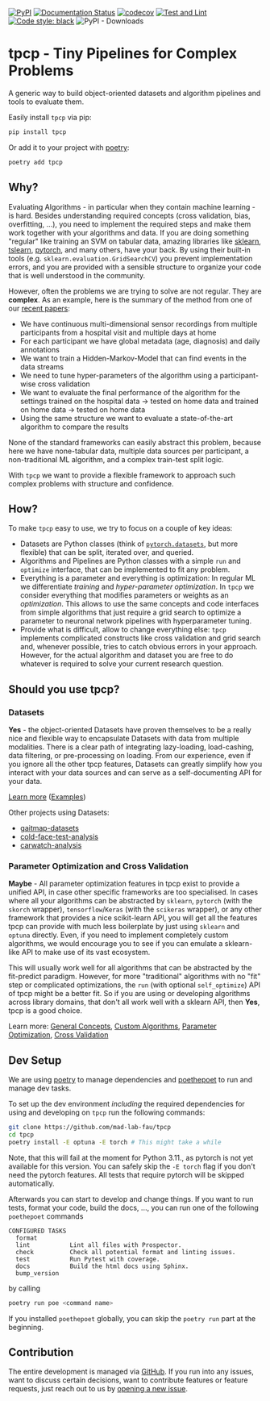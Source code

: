 [![PyPI](https://img.shields.io/pypi/v/tpcp)](https://pypi.org/project/tpcp/)
[![Documentation Status](https://readthedocs.org/projects/tpcp/badge/?version=latest)](https://tpcp.readthedocs.io/en/latest/?badge=latest)
[![codecov](https://codecov.io/gh/mad-lab-fau/tpcp/branch/main/graph/badge.svg?token=ZNVT5LNYHO)](https://codecov.io/gh/mad-lab-fau/tpcp)
[![Test and Lint](https://github.com/mad-lab-fau/tpcp/actions/workflows/test-and-lint.yml/badge.svg?branch=main)](https://github.com/mad-lab-fau/tpcp/actions/workflows/test-and-lint.yml)
[![Code style: black](https://img.shields.io/badge/code%20style-black-000000.svg)](https://github.com/psf/black)
![PyPI - Downloads](https://img.shields.io/pypi/dm/tpcp)

# tpcp - Tiny Pipelines for Complex Problems

A generic way to build object-oriented datasets and algorithm pipelines and tools to evaluate them.

Easily install `tpcp` via pip:
```bash
pip install tpcp
```

Or add it to your project with [poetry](https://python-poetry.org/):
```bash
poetry add tpcp
```

## Why?

Evaluating Algorithms - in particular when they contain machine learning - is hard.
Besides understanding required concepts (cross validation, bias, overfitting, ...), you need to implement the required 
steps and make them work together with your algorithms and data.
If you are doing something "regular" like training an SVM on tabular data, amazing libraries like [sklearn](https://scikit-learn.org), 
[tslearn](https://github.com/tslearn-team/tslearn), [pytorch](https://pytorch.org), and many others, have your back.
By using their built-in tools (e.g. `sklearn.evaluation.GridSearchCV`) you prevent implementation errors, and you are
provided with a sensible structure to organize your code that is well understood in the community.

However, often the problems we are trying to solve are not regular.
They are **complex**.
As an example, here is the summary of the method from one of our [recent papers](https://jneuroengrehab.biomedcentral.com/articles/10.1186/s12984-021-00883-7):
- We have continuous multi-dimensional sensor recordings from multiple participants from a hospital visit and multiple days at home
- For each participant we have global metadata (age, diagnosis) and daily annotations
- We want to train a Hidden-Markov-Model that can find events in the data streams
- We need to tune hyper-parameters of the algorithm using a participant-wise cross validation
- We want to evaluate the final performance of the algorithm for the settings trained on the hospital data -> tested on home data and trained on home data -> tested on home data
- Using the same structure we want to evaluate a state-of-the-art algorithm to compare the results

None of the standard frameworks can easily abstract this problem, because here we have none-tabular data, multiple data 
sources per participant, a non-traditional ML algorithm, and a complex train-test split logic.

With `tpcp` we want to provide a flexible framework to approach such complex problems with structure and confidence.

## How?

To make `tpcp` easy to use, we try to focus on a couple of key ideas:

- Datasets are Python classes (think of [`pytorch.datasets`](https://pytorch.org/tutorials/beginner/basics/data_tutorial.html), but more flexible) that can be split, iterated over, and queried.
- Algorithms and Pipelines are Python classes with a simple `run` and `optimize` interface, that can be implemented to fit any problem.
- Everything is a parameter and everything is optimization: In regular ML we differentiate *training* and *hyper-parameter optimization*.
  In `tpcp` we consider everything that modifies parameters or weights as an *optimization*.
  This allows to use the same concepts and code interfaces from simple algorithms that just require a grid search to optimize a parameter to neuronal network pipelines with hyperparameter tuning.
- Provide what is difficult, allow to change everything else:
  `tpcp` implements complicated constructs like cross validation and grid search and, whenever possible, tries to catch obvious errors in your approach.
  However, for the actual algorithm and dataset you are free to do whatever is required to solve your current research question.

## Should you use tpcp?

### Datasets

**Yes** - the object-oriented Datasets have proven themselves to be a really nice and flexible way to encapsulate Datasets with data from multiple modalities.
There is a clear path of integrating lazy-loading, load-cashing, data filtering, or pre-processing on loading.
From our experience, even if you ignore all the other tpcp features, Datasets can greatly simplify how you interact with your data sources and can serve as a self-documenting API for your data.

[Learn more](https://tpcp.readthedocs.io/en/latest/guides/algorithms_pipelines_datasets.html#datasets) 
([Examples](https://tpcp.readthedocs.io/en/latest/auto_examples/index.html#datasets))

Other projects using Datasets:
- [gaitmap-datasets](https://github.com/mad-lab-fau/gaitmap-datasets)
- [cold-face-test-analysis](https://github.com/mad-lab-fau/cft-analysis/tree/main/cft_analysis/datasets)
- [carwatch-analysis](https://github.com/mad-lab-fau/carwatch-analysis/tree/main/carwatch_analysis/datasets)

### Parameter Optimization and Cross Validation

**Maybe** - All parameter optimization features in tpcp exist to provide a unified API, in case other specific frameworks are too specialised.
In cases where all your algorithms can be abstracted by `sklearn`, `pytorch` (with the `skorch` wrapper), `tensorflow`/`Keras` (with the `scikeras` wrapper), 
or any other framework that provides a nice scikit-learn API, you will get all the features tpcp can provide with much less boilerplate by just using `sklearn` and `optuna` directly.
Even, if you need to implement completely custom algorithms, we would encourage you to see if you can emulate a sklearn-like API to make use of its vast ecosystem.

This will usually work well for all algorithms that can be abstracted by the fit-predict paradigm.
However, for more "traditional" algorithms with no "fit" step or complicated optimizations, the `run` (with optional `self_optimize`) API of tpcp might be a better fit.
So if you are using or developing algorithms across library domains, that don't all work well with a sklearn API, then **Yes**, tpcp is a good choice.

Learn more:
[General Concepts](https://tpcp.readthedocs.io/en/latest/guides/index.html#user-guides),
[Custom Algorithms](https://tpcp.readthedocs.io/en/latest/auto_examples/index.html#algorithms), 
[Parameter Optimization](https://tpcp.readthedocs.io/en/latest/auto_examples/index.html#parameter-optimization), 
[Cross Validation](https://tpcp.readthedocs.io/en/latest/auto_examples/index.html#validation)


## Dev Setup

We are using [poetry](https://python-poetry.org/) to manage dependencies and 
[poethepoet](https://github.com/nat-n/poethepoet) to run and manage dev tasks.

To set up the dev environment *including* the required dependencies for using and developing on `tpcp` run the following
commands: 
```bash
git clone https://github.com/mad-lab-fau/tpcp
cd tpcp
poetry install -E optuna -E torch # This might take a while
```

Note, that this will fail at the moment for Python 3.11., as pytorch is not yet available for this version.
You can safely skip the `-E torch` flag if you don't need the pytorch features.
All tests that require pytorch will be skipped automatically.

Afterwards you can start to develop and change things.
If you want to run tests, format your code, build the docs, ..., you can run one of the following `poethepoet` commands

```
CONFIGURED TASKS
  format         
  lint           Lint all files with Prospector.
  check          Check all potential format and linting issues.
  test           Run Pytest with coverage.
  docs           Build the html docs using Sphinx.
  bump_version   
```

by calling

```bash
poetry run poe <command name>
````

If you installed `poethepoet` globally, you can skip the `poetry run` part at the beginning.

## Contribution

The entire development is managed via [GitHub](https://github.com/mad-lab-fau/tpcp).
If you run into any issues, want to discuss certain decisions, want to contribute features or feature requests, just 
reach out to us by [opening a new issue](https://github.com/mad-lab-fau/tpcp/issues/new/).

